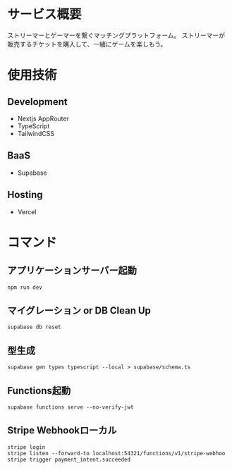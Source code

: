 # サービス概要

ストリーマーとゲーマーを繋ぐマッチングプラットフォーム。
ストリーマーが販売するチケットを購入して、一緒にゲームを楽しもう。

# 使用技術

## Development

- Nextjs AppRouter
- TypeScript
- TailwindCSS

## BaaS

- Supabase

## Hosting

- Vercel

# コマンド

## アプリケーションサーバー起動

```
npm run dev
```

## マイグレーション or DB Clean Up

```
supabase db reset
```

## 型生成

```
supabase gen types typescript --local > supabase/schema.ts
```

## Functions起動

```
supabase functions serve --no-verify-jwt
```

## Stripe Webhookローカル

```
stripe login
stripe listen --forward-to localhost:54321/functions/v1/stripe-webhoo
stripe trigger payment_intent.succeeded
```
